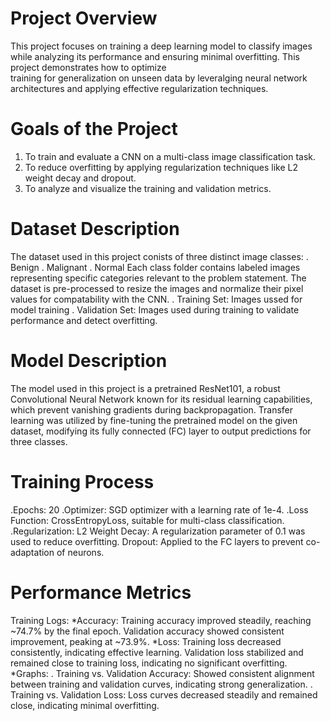 # Project Overview
This project focuses on training a deep learning model to classify images while analyzing 
its performance and ensuring minimal overfitting. This project demonstrates how to optimize  
training for generalization on unseen data by leveralging neural network architectures and 
applying effective regularization techniques.

# Goals of the Project
1. To train and evaluate a CNN on a multi-class image classification task.
2. To reduce overfitting by applying regularization techniques like L2 weight decay and dropout.
3. To analyze and visualize the training and validation metrics.

# Dataset Description
The dataset used in this project conists of three distinct image classes:
. Benign
. Malignant
. Normal
Each class folder contains labeled images representing specific categories relevant to the problem statement.
The dataset is pre-processed to resize the images and normalize their pixel values for compatability with the 
CNN.
. Training Set: Images ussed for model training
. Validation Set: Images used during training to validate performance and detect overfitting.

# Model Description
The model used in this project is a pretrained ResNet101, a robust Convolutional Neural Network known for its residual learning capabilities,
which prevent vanishing gradients during backpropagation. 
Transfer learning was utilized by fine-tuning the pretrained model on the given dataset, modifying its fully connected (FC) layer to output predictions for three classes.

# Training Process
.Epochs: 20
.Optimizer: SGD optimizer with a learning rate of 1e-4.
.Loss Function: CrossEntropyLoss, suitable for multi-class classification.
.Regularization:
 L2 Weight Decay: A regularization parameter of 0.1 was used to reduce overfitting.
 Dropout: Applied to the FC layers to prevent co-adaptation of neurons.

# Performance Metrics
Training Logs:
*Accuracy:
 Training accuracy improved steadily, reaching ~74.7% by the final epoch.
 Validation accuracy showed consistent improvement, peaking at ~73.9%.
*Loss:
 Training loss decreased consistently, indicating effective learning.
 Validation loss stabilized and remained close to training loss, indicating no significant overfitting.
*Graphs:
. Training vs. Validation Accuracy:
  Showed consistent alignment between training and validation curves, indicating strong generalization.
. Training vs. Validation Loss:
  Loss curves decreased steadily and remained close, indicating minimal overfitting.
